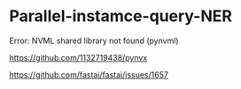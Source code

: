 # Parallel-instamce-query-NER
Error: NVML shared library not found (pynvml)


https://github.com/1132719438/pynvx

https://github.com/fastai/fastai/issues/1657

